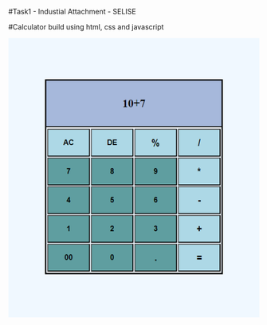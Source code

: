 #Task1 - Industial Attachment - SELISE

#Calculator build using html, css and javascript

![Alt Text](./calculator.png)
